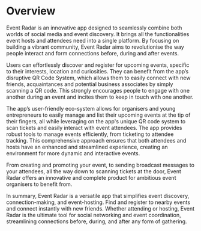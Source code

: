 # Overview

Event Radar is an innovative app designed to seamlessly combine both worlds of social media and event discovery. It brings all the functionalities event hosts and attendees need into a single platform. By focusing on building a vibrant community, Event Radar aims to revolutionise the way people interact and form connections before, during and after events.

Users can effortlessly discover and register for upcoming events, specific to their interests, location and curiosities. They can benefit from the app’s disruptive QR Code System, which allows them to easily connect with new friends, acquaintances and potential business associates by simply scanning a QR code. This strongly encourages people to engage with one another during an event and incites them to keep in touch with one another.

The app’s user-friendly eco-system allows for organisers and young entrepreneurs to easily manage and list their upcoming events at the tip of their fingers, all while leveraging on the app's unique QR code system to scan tickets and easily interact with event attendees. The app provides robust tools to manage events efficiently, from ticketing to attendee tracking. This comprehensive approach ensures that both attendees and hosts have an enhanced and streamlined experience, creating an environment for more dynamic and interactive events.

From creating and promoting your event, to sending broadcast messages to your attendees, all the way down to scanning tickets at the door, Event Radar offers an innovative and complete product for ambitious event organisers to benefit from.

In summary, Event Radar is a versatile app that simplifies event discovery, connection-making, and event-hosting. Find and register to nearby events and connect instantly with new friends. Whether attending or hosting, Event Radar is the ultimate tool for social networking and event coordination, streamlining connections before, during, and after any form of gathering.